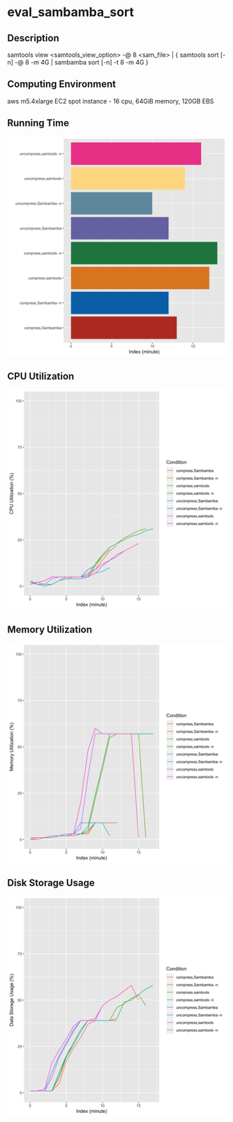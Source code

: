 # eval_sambamba_sort

## Description
samtools view <samtools_view_option> -@ 8 <sam_file> | { samtools sort [-n] -@ 8 -m 4G | sambamba sort [-n] -t 8 -m 4G }

## Computing Environment
aws m5.4xlarge EC2 spot instance - 16 cpu, 64GiB memory, 120GB EBS

## Running Time
![Running Time](output/running_time.png)

## CPU Utilization
![CPU Utilization](output/cpu_utilization.png)

## Memory Utilization
![Memory Utilization](output/memory_utilization.png)

## Disk Storage Usage
![Disk Storage Usage](output/disk_storage_usage.png)
